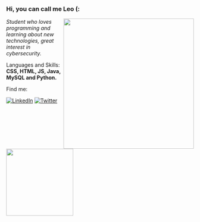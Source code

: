 ### Hi, you can call me Leo (:
<img align="right" src="https://i2.wp.com/allhtaccess.info/wp-content/uploads/2018/03/programming.gif?fit=1281%2C716&ssl=1" width="350" />
<p><em> Student who loves programming and learning about new technologies, great interest in cybersecurity.</a>
 </em></p>

<p align="left">
  Languages and Skills: <strong>CSS, HTML, JS, Java,
MySQL and Python.</strong>
</p>


<p align="left">
 Find me:
</p>


[![LinkedIn](https://img.shields.io/badge/LinkedIn-0077B5?style=for-the-badge&logo=linkedin&logoColor=white)](https://www.linkedin.com/in/leonardo-lautenschlaeger-03004816b/)
[![Twitter](https://img.shields.io/badge/twitter-1DA1F2?style=for-the-badge&logo=twitter&logoColor=white)](https://twitter.com/leozin0x0)


<div>
  <a href="https://github.com/leolautens"> <img height="180em" src="https://github-readme-stats.vercel.app/api?username=leolautens&show_icons=true&theme=tokyonight&include_all_commits=true&count_private=true"/>

 
